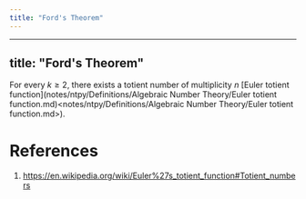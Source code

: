 ```yaml
---
title: "Ford's Theorem"
---
```


---
title: "Ford's Theorem"
---

For every $k\geq 2$, there exists a totient number of multiplicity $n$ [Euler totient function](notes/ntpy/Definitions/Algebraic Number Theory/Euler totient function.md)<notes/ntpy/Definitions/Algebraic Number Theory/Euler totient function.md>).

# References
1. https://en.wikipedia.org/wiki/Euler%27s_totient_function#Totient_numbers
